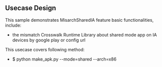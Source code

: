 ## Usecase Design

This sample demonstrates MisarchSharedIA feature basic functionalities, include:

* the mismatch Crosswalk Runtime Library about shared mode app on IA devices by google play or config url

This usecase covers following method:

* $ python make_apk.py --mode=shared --arch=x86
